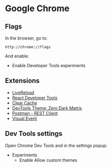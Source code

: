 # Google Chrome

## Flags

In the browser, go to:

```
http://chrome://flags
```

And enable:

- Enable Developer Tools experiments

## Extensions

- [LiveReload](https://chrome.google.com/webstore/detail/livereload/jnihajbhpnppcggbcgedagnkighmdlei)
- [React Developer Tools](https://chrome.google.com/webstore/detail/react-developer-tools/fmkadmapgofadopljbjfkapdkoienihi)
- [Clear Cache](https://chrome.google.com/webstore/detail/clear-cache/cppjkneekbjaeellbfkmgnhonkkjfpdn)
- [DevTools Theme: Zero Dark Matrix](https://chrome.google.com/webstore/detail/devtools-theme-zero-dark/bomhdjeadceaggdgfoefmpeafkjhegbo)
- [Postman - REST Client](https://chrome.google.com/webstore/detail/postman-rest-client/fdmmgilgnpjigdojojpjoooidkmcomcm)
- [Visual Event](https://chrome.google.com/webstore/detail/visual-event/pbmmieigblcbldgdokdjpioljjninaim)

## Dev Tools settings

Open Chrome Dev Tools and in the settings popup:

- Experiments
  - Enable Allow custom themes
